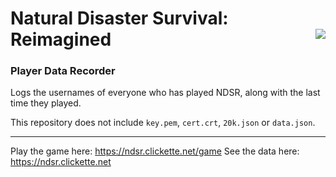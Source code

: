 # Natural Disaster Survival: Reimagined <img src="https://github.com/user-attachments/assets/b2e753a3-6b31-4f8c-967b-3dd36466084f" align="right">

### Player Data Recorder

Logs the usernames of everyone who has played NDSR, along with the last time they played.

This repository does not include `key.pem`, `cert.crt`, `20k.json` or `data.json`.

---

Play the game here: https://ndsr.clickette.net/game
See the data here: https://ndsr.clickette.net
